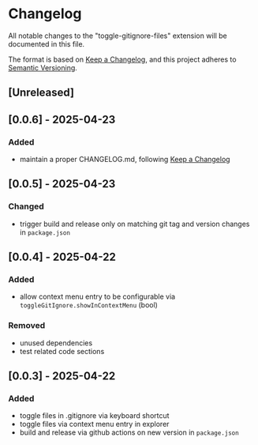 # Changelog

All notable changes to the "toggle-gitignore-files" extension will be documented in this file.

The format is based on [Keep a Changelog](https://keepachangelog.com/en/1.1.0/),
and this project adheres to [Semantic Versioning](https://semver.org/spec/v2.0.0.html).

## [Unreleased]

## [0.0.6] - 2025-04-23

### Added

- maintain a proper CHANGELOG.md, following [Keep a Changelog](https://keepachangelog.com/en/1.1.0/)

## [0.0.5] - 2025-04-23

### Changed

- trigger build and release only on matching git tag and version changes in `package.json`

## [0.0.4] - 2025-04-22

### Added

- allow context menu entry to be configurable via `toggleGitIgnore.showInContextMenu` (bool)

### Removed

- unused dependencies
- test related code sections

## [0.0.3] - 2025-04-22

### Added

- toggle files in .gitignore via keyboard shortcut
- toggle files via context menu entry in explorer
- build and release via github actions on new version in `package.json`
